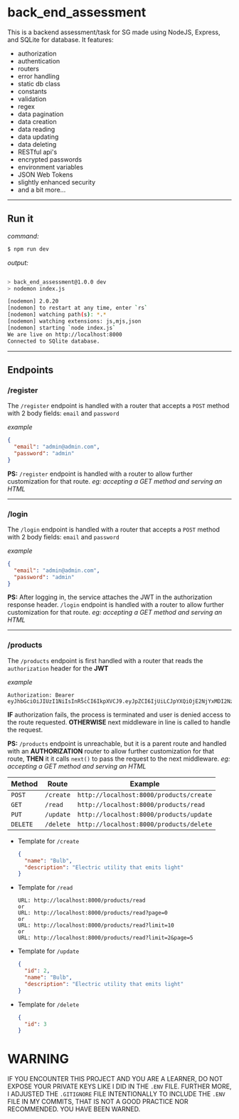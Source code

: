 # back_end_assessment

This is a backend assessment/task for SG made using NodeJS, Express, and SQLite for database. It features:

- authorization
- authentication
- routers
- error handling
- static db class
- constants
- validation
- regex
- data pagination
- data creation
- data reading
- data updating
- data deleting
- RESTful api's
- encrypted passwords
- environment variables
- JSON Web Tokens
- slightly enhanced security
- and a bit more...

---

## Run it

_command:_

```bash
$ npm run dev
```

_output:_

```bash

> back_end_assessment@1.0.0 dev
> nodemon index.js

[nodemon] 2.0.20
[nodemon] to restart at any time, enter `rs`
[nodemon] watching path(s): *.*
[nodemon] watching extensions: js,mjs,json
[nodemon] starting `node index.js`
We are live on http://localhost:8000
Connected to SQlite database.

```

---

## Endpoints

### /register

The `/register` endpoint is handled with a router that accepts a `POST` method with 2 body fields: `email` and `password`

_example_

```json
{
  "email": "admin@admin.com",
  "password": "admin"
}
```

**PS:** `/register` endpoint is handled with a router to allow further customization for that route. _eg: accepting a GET method and serving an HTML_

---

### /login

The `/login` endpoint is handled with a router that accepts a `POST` method with 2 body fields: `email` and `password`

_example_

```json
{
  "email": "admin@admin.com",
  "password": "admin"
}
```

**PS:** After logging in, the service attaches the JWT in the authorization response header. `/login` endpoint is handled with a router to allow further customization for that route. _eg: accepting a GET method and serving an HTML_

---

### /products

The `/products` endpoint is first handled with a router that reads the `authorization` header for the **JWT**

_example_

```http
Authorization: Bearer eyJhbGciOiJIUzI1NiIsInR5cCI6IkpXVCJ9.eyJpZCI6IjUiLCJpYXQiOjE2NjYxMDI2NzIsImV4cCI6MTY2NzMxMjI3Mn0.ROmbb0IjLUoB1WIaghNZVZUdgFTWxd80Eqojzu3x670
```

**IF** authorization fails, the process is terminated and user is denied access to the route requested. **OTHERWISE** next middleware in line is called to handle the request.

**PS:** `/products` endpoint is unreachable, but it is a parent route and handled with an **AUTHORIZATION** router to allow further customization for that route, **THEN** it it calls `next()` to pass the request to the next middleware. _eg: accepting a GET method and serving an HTML_

| Method   | Route     | Example                                 |
| -------- | --------- | --------------------------------------- |
| `POST`   | `/create` | `http://localhost:8000/products/create` |
| `GET`    | `/read`   | `http://localhost:8000/products/read`   |
| `PUT`    | `/update` | `http://localhost:8000/products/update` |
| `DELETE` | `/delete` | `http://localhost:8000/products/delete` |

- Template for `/create`

  ```json
  {
    "name": "Bulb",
    "description": "Electric utility that emits light"
  }
  ```

- Template for `/read`

  ```http
  URL: http://localhost:8000/products/read
  or
  URL: http://localhost:8000/products/read?page=0
  or
  URL: http://localhost:8000/products/read?limit=10
  or
  URL: http://localhost:8000/products/read?limit=2&page=5
  ```

- Template for `/update`

  ```json
  {
    "id": 2,
    "name": "Bulb",
    "description": "Electric utility that emits light"
  }
  ```

- Template for `/delete`

  ```json
  {
    "id": 3
  }
  ```

# WARNING

IF YOU ENCOUNTER THIS PROJECT AND YOU ARE A LEARNER, DO NOT EXPOSE YOUR PRIVATE KEYS LIKE I DID IN THE `.ENV` FILE. FURTHER MORE, I ADJUSTED THE `.GITIGNORE` FILE INTENTIONALLY TO INCLUDE THE `.ENV` FILE IN MY COMMITS, THAT IS NOT A GOOD PRACTICE NOR RECOMMENDED. YOU HAVE BEEN WARNED.
